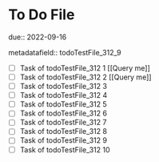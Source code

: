 # To Do File

due:: 2022-09-16

metadatafield:: todoTestFile_312_9

- [ ] Task of todoTestFile_312 1 [[Query me]]
- [ ] Task of todoTestFile_312 2 [[Query me]]
- [ ] Task of todoTestFile_312 3
- [ ] Task of todoTestFile_312 4
- [ ] Task of todoTestFile_312 5
- [ ] Task of todoTestFile_312 6
- [ ] Task of todoTestFile_312 7
- [ ] Task of todoTestFile_312 8
- [ ] Task of todoTestFile_312 9
- [ ] Task of todoTestFile_312 10
